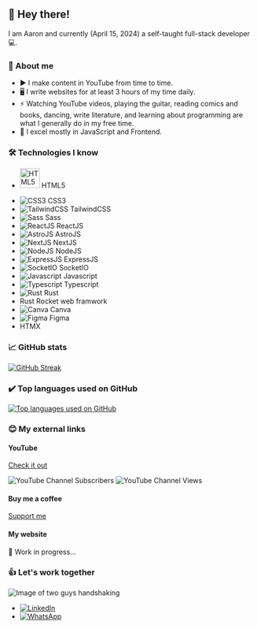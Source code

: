 ## 👋 Hey there!

I am Aaron and currently \(April 15, 2024\) a self-taught full-stack developer 💻.

### 📓 About me

- ▶️ I make content in YouTube from time to time.
- 🖥️ I write websites for at least 3 hours of my time daily.
- ⚡ Watching YouTube videos, playing the guitar, reading comics and books, dancing, write literature, and learning about programming are what I generally do in my free time.
- 💪 I excel mostly in JavaScript and Frontend.

### 🛠️ Technologies I know

<ul>
  <li>
    <img src="https://github.com/devicons/devicon/blob/master/icons/html5/html5-original-wordmark.svg" alt="HTML5" width="40" height="40" />
    HTML5
  </li>
</ul>

- ![CSS3](https://github.com/devicons/devicon/blob/master/icons/css3/css3-original-wordmark.svg) CSS3
- ![TailwindCSS](https://github.com/devicons/devicon/blob/master/icons/tailwindcss/tailwindcss-original-wordmark.svg) TailwindCSS
- ![Sass](https://github.com/devicons/devicon/blob/master/icons/sass/sass-original.svg) Sass
- ![ReactJS](https://github.com/devicons/devicon/blob/master/icons/react/react-original-wordmark.svg) ReactJS
- ![AstroJS](https://github.com/devicons/devicon/blob/master/icons/astro/astro-original-wordmark.svg) AstroJS
- ![NextJS](https://github.com/devicons/devicon/blob/master/icons/nextjs/nextjs-original-wordmark.svg) NextJS
- ![NodeJS](https://github.com/devicons/devicon/blob/master/icons/nodejs/nodejs-original-wordmark.svg) NodeJS
- ![ExpressJS](https://github.com/devicons/devicon/blob/master/icons/express/express-original-wordmark.svg) ExpressJS
- ![SocketIO](https://github.com/devicons/devicon/blob/master/icons/socketio/socketio-original-wordmark.svg) SocketIO
- ![Javascript](https://github.com/devicons/devicon/blob/master/icons/javascript/javascript-original.svg) Javascript
- ![Typescript](https://github.com/devicons/devicon/blob/master/icons/typescript/typescript-original.svg) Typescript
- ![Rust](https://github.com/devicons/devicon/blob/master/icons/rust/rust-original.svg) Rust
- Rust Rocket web framwork
- ![Canva](https://github.com/devicons/devicon/blob/master/icons/canva/canva-original.svg) Canva
- ![Figma](https://github.com/devicons/devicon/blob/master/icons/figma/figma-original.svg) Figma
- HTMX

### 📈 GitHub stats

[![GitHub Streak](https://github-readme-streak-stats.herokuapp.com/?user=Ragudos&theme=dark&background=212121)](https://git.io/streak-stats)

### ✔️ Top languages used on GitHub

[![Top languages used on GitHub](https://github-readme-stats.vercel.app/api/top-langs/?username=Ragudos&layout=compact&theme=vision-friendly-dark)](https://github.com/anuraghazra/github-readme-stats)

### 😊 My external links

#### YouTube

[Check it out](https://www.youtube.com/channel/UCnp7fvKgSF5PE-ufdarmpxw)

![YouTube Channel Subscribers](https://img.shields.io/youtube/channel/subscribers/UCnp7fvKgSF5PE-ufdarmpxw)
![YouTube Channel Views](https://img.shields.io/youtube/channel/views/UCnp7fvKgSF5PE-ufdarmpxw)

#### Buy me a coffee

[Support me](https://buymeacoffee.com/programmers_sanctuary)

#### My website

🚧 Work in progress...

### 👍 Let's work together

![Image of two guys handshaking](https://media.giphy.com/media/v1.Y2lkPTc5MGI3NjExb2R3ZzE0MTA1dTY3NG01Njk3aGw1OXk0NmdqdHB1Yzk2dW54dWR2dCZlcD12MV9pbnRlcm5hbF9naWZfYnlfaWQmY3Q9Zw/d1E2VyhFsxawRbeo/giphy.gif)

- [![LinkedIn](https://github.com/devicons/devicon/blob/master/icons/linkedin/linkedin-original-wordmark.svg)](https://www.linkedin.com/in/aaron-ragudos-39a426286/)
- [![WhatsApp](https://github.com/appicons/Whatsapp/blob/master/icons/whatsapp_194x194.png)](https://Wa.me/+639957326474)

